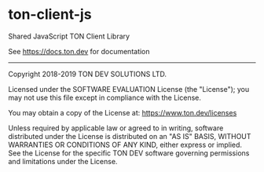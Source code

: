# ton-client-js
Shared JavaScript TON Client Library

See https://docs.ton.dev for documentation

---
Copyright 2018-2019 TON DEV SOLUTIONS LTD.

Licensed under the SOFTWARE EVALUATION License (the "License"); you may not use
this file except in compliance with the License.

You may obtain a copy of the
License at: https://www.ton.dev/licenses

Unless required by applicable law or agreed to in writing, software
distributed under the License is distributed on an "AS IS" BASIS,
WITHOUT WARRANTIES OR CONDITIONS OF ANY KIND, either express or implied.
See the License for the specific TON DEV software governing permissions and
limitations under the License.
